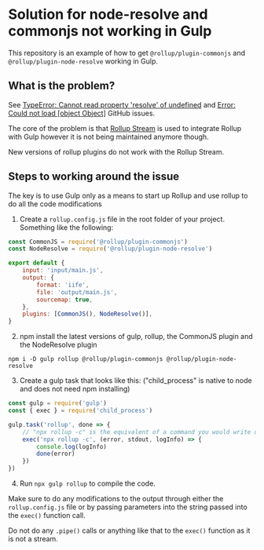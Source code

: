 # Solution for node-resolve and commonjs not working in Gulp

This repository is an example of how to get `@rollup/plugin-commonjs` and `@rollup/plugin-node-resolve` working in Gulp.

## What is the problem?

See [TypeError: Cannot read property 'resolve' of undefined](https://github.com/rollup/plugins/issues/103) and [Error: Could not load [object Object]](https://github.com/rollup/plugins/issues/68) GitHub issues.

The core of the problem is that [Rollup Stream](https://www.npmjs.com/package/rollup-stream) is used to integrate Rollup with Gulp however it is not being maintained anymore though.

New versions of rollup plugins do not work with the Rollup Stream.

## Steps to working around the issue

The key is to use Gulp only as a means to start up Rollup and use rollup to do all the code modifications

1. Create a `rollup.config.js` file in the root folder of your project. Something like the following:

```js
const CommonJS = require('@rollup/plugin-commonjs')
const NodeResolve = require('@rollup/plugin-node-resolve')

export default {
	input: 'input/main.js',
	output: {
		format: 'iife',
		file: 'output/main.js',
		sourcemap: true,
	},
	plugins: [CommonJS(), NodeResolve()],
}
```

2. npm install the latest versions of gulp, rollup, the CommonJS plugin and the NodeResolve plugin

```
npm i -D gulp rollup @rollup/plugin-commonjs @rollup/plugin-node-resolve
```

3. Create a gulp task that looks like this: ("child_process" is native to node and does not need npm installing)

```js
const gulp = require('gulp')
const { exec } = require('child_process')

gulp.task('rollup', done => {
	// "npx rollup -c" is the equivalent of a command you would write directly into a terminal window
	exec('npx rollup -c', (error, stdout, logInfo) => {
		console.log(logInfo)
		done(error)
	})
})
```

4. Run `npx gulp rollup` to compile the code.

Make sure to do any modifications to the output through either the `rollup.config.js` file or by passing parameters into the string passed into the `exec()` function call.

Do not do any `.pipe()` calls or anything like that to the `exec()` function as it is not a stream.
